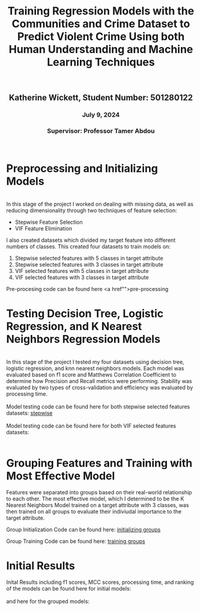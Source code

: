 <div align="center">
  <h1 align="center">Training Regression Models with the Communities and Crime Dataset to Predict Violent Crime Using both Human Understanding and Machine Learning Techniques</h1>
</div>
</br> 

<div align="center"> 
  <h2 align="center"> Katherine Wickett, Student Number: 501280122 </h2>
  <h3 align="center"> July 9, 2024 </h3>
  <h3 align="center"> Supervisor: Professor Tamer Abdou </h3>  
</div>
</br> 

<h1 align="left"> Preprocessing and Initializing Models </h1>
</br>
In this stage of the project I worked on dealing with missing data, as well as reducing dimensionality through two techniques of feature selection: 

- Stepwise Feature Selection 
- VIF Feature Elimination

I also created datasets which divided my target feature into different numbers of classes. This created four datasets to train models on: 


1. Stepwise selected features with 5 classes in target attribute
2. Stepwise selected features with 3 classes in target attribute
3. VIF selected features with 5 classes in target attribute
4. VIF selected features with 3 classes in target attribute

Pre-procesing code can be found here <a href"">pre-processing</a> 
</br>
<h1 alighn="left"> Testing Decision Tree, Logistic Regression, and K Nearest Neighbors Regression Models </h1>
</br>
In this stage of the project I tested my four datasets using decision tree, logistic regression, and knn nearest neighbors models. Each model was evaluated based on f1 score
and Matthews Correlation Coefficient to determine how Precision and Recall metrics were performing. Stability was evaluated by two types of cross-validation and efficiency 
was evaluated by processing time. 
</br>
</br>
Model testing code can be found here for both stepwise selected features datasets: <a href= "https://github.com/kwickett/CIND820/blob/main/Stepwise%20Features/stepwise_features.ipynb">stepwise</a>
</br>
</br>
Model testing code can be found here for both VIF selected features datasets: 
</br>
</br>
<h1 align="left"> Grouping Features and Training with Most Effective Model </h1>

Features were separated into groups based on their real-world relationship to each other. The most effective model, which I determined to be the K Nearest Neighbors 
Model trained on a target attribute with 3 classes, was then trained on all groups to evaluate their indiviudal importance to the target attribute. 

Group Initialization Code can be found here: <a href="https://github.com/kwickett/CIND820/blob/main/Grouped%20Features/Groups_Initializing_Models.ipynb">initializing groups</a>

Group Training Code can be found here: <a href="https://github.com/kwickett/CIND820/blob/main/Grouped%20Features/Groups_Model_Testing.ipynb">training groups</a>

<h1 align="left"> Initial Results </h1>

Inital Results including f1 scores, MCC scores, processing time, and ranking of the models can be found here for initial models: 
</br>
</br>
and here for the grouped models: 
